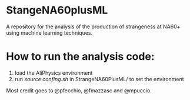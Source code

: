 # StangeNA60plusML
A repository for the analysis of the production of strangeness at NA60+ using machine learning techniques.
# How to run the analysis code:
1) load the AliPhysics environment 
2) run *source confing.sh* in StrangeNA60PlusML/ to set the environment

Most credit goes to @pfecchio, @fmazzasc and @mpuccio.
